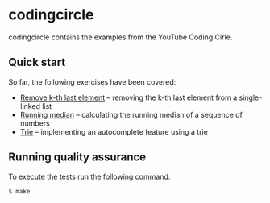 # codingcircle

codingcircle contains the examples from the YouTube Coding Cirle.

## Quick start

So far, the following exercises have been covered:

- [Remove k-th last element](./removekthlastelement/) – removing the k-th last element from a single-linked list
- [Running median](./runningmedian/) – calculating the running median of a sequence of numbers
- [Trie](./trie/) – implementing an autocomplete feature using a trie

## Running quality assurance

To execute the tests run the following command:

```shell
$ make
```
